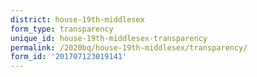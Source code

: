 ```yaml
---
district: house-19th-middlesex
form_type: transparency
unique_id: house-19th-middlesex-transparency
permalink: /2020bq/house-19th-middlesex/transparency/
form_id: '201707123019141'
---
```

